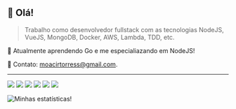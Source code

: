 ## 📖 Olá!</strong>

> Trabalho como desenvolvedor fullstack com as tecnologias NodeJS, VueJS, MongoDB, Docker, AWS, Lambda, TDD, etc.

🔭 Atualmente aprendendo Go e me especialiazando em NodeJS!

💬 Contato: moacirtorress@gmail.com.

----

<span src="https://img.shields.io/badge/JavaScript-F7DF1E?style=for-the-badge&logo=javascript&logoColor=black"/>
<image src="https://img.shields.io/badge/Node.js-43853D?style=for-the-badge&logo=node.js&logoColor=white"/>
<image src="https://img.shields.io/badge/Go-00ADD8?style=for-the-badge&logo=go&logoColor=white"/>
<image src="https://img.shields.io/badge/Express.js-404D59?style=for-the-badge"/>
<image src="https://img.shields.io/badge/Vue.js-35495E?style=for-the-badge&logo=vue.js&logoColor=4FC08D"/>
<image src="https://img.shields.io/badge/MongoDB-4EA94B?style=for-the-badge&logo=mongodb&logoColor=white"/>
<image src="https://img.shields.io/badge/Amazon_AWS-232F3E?style=for-the-badge&logo=amazon-aws&logoColor=white"/>



![Minhas estatísticas!](https://github-readme-stats.vercel.app/api?username=moacirtorres&show_icons=true&theme=radical)
<!---
moacirtorres/moacirtorres is a ✨ special ✨ repository because its `README.md` (this file) appears on your GitHub profile.
You can click the Preview link to take a look at your changes.
--->
